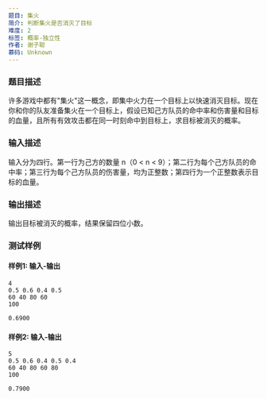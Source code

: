 ```yaml
---
题目: 集火
简介: 判断集火是否消灭了目标
难度: 2
标签: 概率-独立性
作者: 谢子聪
慕码: Unknown
---
```


### 题目描述

许多游戏中都有"集火"这一概念，即集中火力在一个目标上以快速消灭目标。现在你和你的队友准备集火在一个目标上，假设已知己方队员的命中率和伤害量和目标的血量，且所有有效攻击都在同一时刻命中到目标上，求目标被消灭的概率。

### 输入描述

输入分为四行。第一行为己方的数量 n（0 < n < 9）；第二行为每个己方队员的命中率；第三行为每个己方队员的伤害量，均为正整数；第四行为一个正整数表示目标的血量。

### 输出描述

输出目标被消灭的概率，结果保留四位小数。

### 测试样例

#### 样例1: 输入-输出

```
4
0.5 0.6 0.4 0.5
60 40 80 60
100
```

```
0.6900
```

#### 样例2: 输入-输出

```
5
0.5 0.6 0.4 0.5 0.4
60 40 80 60 80
100
```

```
0.7900
```
